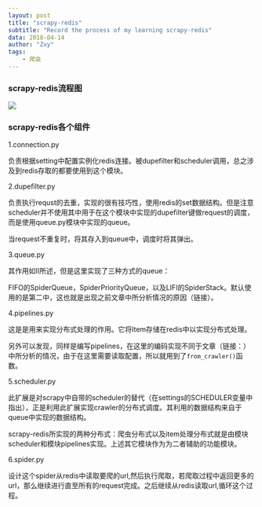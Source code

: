 ```yaml
---
layout: post
title: "scrapy-redis"
subtitle: "Record the process of my learning scrapy-redis"
data: 2018-04-14
author: "Zxy"
tags:
    - 爬虫
---
```


### scrapy-redis流程图

<img src="/assets/scrapy-redis.png">

### scrapy-redis各个组件

1.connection.py

负责根据setting中配置实例化redis连接。被dupefilter和scheduler调用，总之涉及到redis存取的都要使用到这个模块。

2.dupefilter.py

负责执行requst的去重，实现的很有技巧性，使用redis的set数据结构。但是注意scheduler并不使用其中用于在这个模块中实现的dupefilter键做request的调度，而是使用queue.py模块中实现的queue。

当request不重复时，将其存入到queue中，调度时将其弹出。

3.queue.py

其作用如II所述，但是这里实现了三种方式的queue：

FIFO的SpiderQueue，SpiderPriorityQueue，以及LIFI的SpiderStack。默认使用的是第二中，这也就是出现之前文章中所分析情况的原因（链接）。

4.pipelines.py

这是是用来实现分布式处理的作用。它将Item存储在redis中以实现分布式处理。

另外可以发现，同样是编写pipelines，在这里的编码实现不同于文章（链接：）中所分析的情况，由于在这里需要读取配置，所以就用到了`from_crawler()`函数。

5.scheduler.py

此扩展是对scrapy中自带的scheduler的替代（在settings的SCHEDULER变量中指出），正是利用此扩展实现crawler的分布式调度。其利用的数据结构来自于queue中实现的数据结构。

scrapy-redis所实现的两种分布式：爬虫分布式以及item处理分布式就是由模块scheduler和模块pipelines实现。上述其它模块作为为二者辅助的功能模块。

6.spider.py

设计这个spider从redis中读取要爬的url,然后执行爬取，若爬取过程中返回更多的url，那么继续进行直至所有的request完成。之后继续从redis读取url,循环这个过程。
